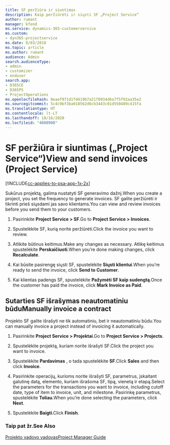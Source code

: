 ```yaml
---
title: SF peržiūra ir siuntimas
description: Kaip peržiūrėti ir siųsti SF „Project Service“
author: rumant
manager: kfend
ms.service: dynamics-365-customerservice
ms.custom:
- dyn365-projectservice
ms.date: 8/03/2018
ms.topic: article
ms.author: rumant
audience: Admin
search.audienceType:
- admin
- customizer
- enduser
search.app:
- D365CE
- D365PS
- ProjectOperations
ms.openlocfilehash: 8eaef971d1fd419b7a21f0934d6a7f5f92aa35e2
ms.sourcegitcommit: 5c4c9bf3ba018562d6cb3443c01d550489c415fa
ms.translationtype: HT
ms.contentlocale: lt-LT
ms.lasthandoff: 10/16/2020
ms.locfileid: "4080908"
---
```

# <a name="view-and-send-invoices-project-service"></a><span data-ttu-id="9230c-103">SF peržiūra ir siuntimas („Project Service“)</span><span class="sxs-lookup"><span data-stu-id="9230c-103">View and send invoices (Project Service)</span></span>

[!INCLUDE[cc-applies-to-psa-app-1x-2x](../includes/cc-applies-to-psa-app-1x-2x.md)]

<span data-ttu-id="9230c-104">Sukūrus projektą, galima nustatyti SF generavimo dažnį.</span><span class="sxs-lookup"><span data-stu-id="9230c-104">When you create a project, you set the frequency to generate invoices.</span></span> <span data-ttu-id="9230c-105">SF galite peržiūrėti ir tikrinti prieš siųsdami jas savo klientams.</span><span class="sxs-lookup"><span data-stu-id="9230c-105">You can view and review invoices before you send them to your customers.</span></span>  
  
1.  <span data-ttu-id="9230c-106">Pasirinkite **Project Service > SF**.</span><span class="sxs-lookup"><span data-stu-id="9230c-106">Go to **Project Service > Invoices**.</span></span>  
  
2.  <span data-ttu-id="9230c-107">Spustelėkite SF, kurią norite peržiūrėti.</span><span class="sxs-lookup"><span data-stu-id="9230c-107">Click the invoice you want to review.</span></span>  
  
3.  <span data-ttu-id="9230c-108">Atlikite būtinus keitimus.</span><span class="sxs-lookup"><span data-stu-id="9230c-108">Make any changes as necessary.</span></span> <span data-ttu-id="9230c-109">Atlikę keitimus spustelėkite **Perskaičiuoti**.</span><span class="sxs-lookup"><span data-stu-id="9230c-109">When you’re done making changes, click **Recalculate**.</span></span>  
  
4.  <span data-ttu-id="9230c-110">Kai būsite pasirengę siųsti SF, spustelėkite **Siųsti klientui**.</span><span class="sxs-lookup"><span data-stu-id="9230c-110">When you’re ready to send the invoice, click **Send to Customer**.</span></span>  
  
5.  <span data-ttu-id="9230c-111">Kai klientas padengs SF, spustelėkite **Pažymėti SF kaip sudengtą**.</span><span class="sxs-lookup"><span data-stu-id="9230c-111">Once the customer has paid the invoice, click **Mark Invoice as Paid**.</span></span>  
  
## <a name="manually-invoice-a-contract"></a><span data-ttu-id="9230c-112">Sutarties SF išrašymas neautomatiniu būdu</span><span class="sxs-lookup"><span data-stu-id="9230c-112">Manually invoice a contract</span></span>  
 <span data-ttu-id="9230c-113">Projekto SF galite išrašyti ne tik automatiniu, bet ir neautomatiniu būdu.</span><span class="sxs-lookup"><span data-stu-id="9230c-113">You can manually invoice a project instead of invoicing it automatically.</span></span>  
  
1.  <span data-ttu-id="9230c-114">Pasirinkite **Project Service > Projektai**.</span><span class="sxs-lookup"><span data-stu-id="9230c-114">Go to **Project Service > Projects**.</span></span>  
  
2.  <span data-ttu-id="9230c-115">Spustelėkite projektą, kuriam norite išrašyti SF.</span><span class="sxs-lookup"><span data-stu-id="9230c-115">Click the project you want to invoice.</span></span>  
  
3.  <span data-ttu-id="9230c-116">Spustelėkite **Pardavimas** , o tada spustelėkite **SF**.</span><span class="sxs-lookup"><span data-stu-id="9230c-116">Click **Sales** and then click **Invoice**.</span></span>  
  
4.  <span data-ttu-id="9230c-117">Pasirinkite operacijų, kurioms norite išrašyti SF, parametrus, įskaitant galutinę datą, elemento, kuriam išrašoma SF, tipą, vienetą ir etapą.</span><span class="sxs-lookup"><span data-stu-id="9230c-117">Select the parameters for the transactions you want to invoice, including cutoff date, type of item to invoice, unit, and milestone.</span></span> <span data-ttu-id="9230c-118">Pasirinkę parametrus, spustelėkite **Toliau**.</span><span class="sxs-lookup"><span data-stu-id="9230c-118">When you’re done selecting the parameters, click **Next**.</span></span>  
  
5.  <span data-ttu-id="9230c-119">Spustelėkite **Baigti**.</span><span class="sxs-lookup"><span data-stu-id="9230c-119">Click **Finish**.</span></span>  
  
### <a name="see-also"></a><span data-ttu-id="9230c-120">Taip pat žr.</span><span class="sxs-lookup"><span data-stu-id="9230c-120">See Also</span></span>  
 [<span data-ttu-id="9230c-121">Projekto vadovo vadovas</span><span class="sxs-lookup"><span data-stu-id="9230c-121">Project Manager Guide</span></span>](../psa/project-manager-guide.md)
